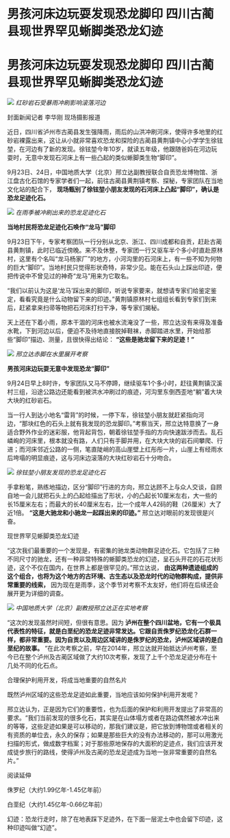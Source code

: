 # 男孩河床边玩耍发现恐龙脚印 四川古蔺县现世界罕见蜥脚类恐龙幻迹

# 男孩河床边玩耍发现恐龙脚印 四川古蔺县现世界罕见蜥脚类恐龙幻迹

![](https://inews.gtimg.com/om_bt/O1vLkZBsi1LGTz-M0ngWCTZOaG41FS50723S7T7HqeBSIAA/1000)
_红砂岩石受暴雨冲刷影响滚落河边_

封面新闻记者 李华刚 现场摄影报道

近日，四川省泸州市古蔺县发生强降雨，雨后的山洪冲刷河床，使得许多地里的红砂岩裸露出来，这让从小就非常喜欢恐龙和探险的古蔺县黄荆镇中心小学学生徐铉堃，在河边有了新的发现。徐铉堃今年10岁，就读五年级，他跟随爸妈在河边玩耍时，无意中发现石河床上有一些凸起的类似蜥脚类生物“脚印”。

9月23日、24日，中国地质大学（北京）邢立达副教授联合自贡恐龙博物馆、浙江盘古化石馆的专家学者们一起，前往古蔺县黄荆镇考察、探秘，专家团队在当地文化站的配合下，
**现场甄别了徐铉堃小朋友发现的石河床上凸起“脚印”，确认是恐龙足迹化石。**

![](https://inews.gtimg.com/om_bt/ORPoNSN6IogDBC6QmrOCIXrC2QbCJhQvwgU_HfYlHWK3QAA/1000)
_在雨季被冲刷出来的恐龙足迹化石_

**当地村民将恐龙足迹化石唤作“龙马”脚印**

9月23日下午，专家考察团队一行分别从北京、浙江、四川成都和自贡，赶赴古蔺县黄荆镇，此时已临近傍晚。来不及休整，专家团一行又驱车半个多小时直赴原林村，这里有个名叫“龙马杨家厂”的地方，小河沟里的石河床上，有一些不知为何物的巨大“脚印”。当地村民只觉得形状奇特，非常少见。能在石头山上踩出印迹，便把传说中不曾见过的神奇“龙马”用来为它取名。

“我们以前认为这是‘龙马’踩出来的脚印，听说专家要来，就想请专家们给鉴定鉴定，看看究竟是什么动物留下来的印迹。”黄荆镇原林村七组组长看到专家们到来后，赶紧拿来扫帚等物把石河床打扫干净，等专家们揭秘。

天上还在下着小雨，原本干涸的河床也被水流淹没了一些，邢立达没有来得及准备水靴，下到河边以后，便迫不及待地直接脱掉鞋袜，赤脚踏进水里，开始给那些“脚印”描边、测量，且很快得出结论：
**“这些是驰龙留下来的足迹！”**

![](https://inews.gtimg.com/om_bt/OccVZwVLMcHOyk3G5tNwy3MHJOo34J9kH-5lHeLXSt7xEAA/1000)
_邢立达赤脚在水里展开考察_

**男孩河床边玩耍无意中发现恐龙“脚印”**

9月24日早上8时许，专家团队又马不停蹄，继续驱车1个多小时，赶往黄荆镇汉溪村三组，沿途公路边还能看到被洪水冲刷过的痕迹，河沟里东倒西歪地“躺”着大块大块的红砂岩石。

当一行人到达小地名“雷背”的时候，一停下车，徐铉堃小朋友就赶紧指向河边，“那块红色的石头上就有我发现的恐龙脚印。”考察当天，邢立达特意换了一身适合野外作业的迷彩服，他背起背包，朝着徐铉堃手指的方向快速跋涉而去。乱石嶙峋的河床里，根本就没有路，人们只有手脚并用，在大块大块的岩石间攀爬、行进；而河床邻近公路的一侧，笔直陡峭的高山崖壁上红彤彤一片，山崖上有经雨水后垮塌的明显痕迹，这与河床边滚落的大块红砂岩石十分吻合。

![](https://inews.gtimg.com/om_bt/O5v6K4asvEpcK4E6mCPHdc3FsqW_xJ6ZmNUVR5HkNmodoAA/1000)
_徐铉堃小朋友发现的恐龙足迹化石_

手拿粉笔，熟练地描边，区分“脚印”行进的方向，邢立达顾不上与众人交谈，自顾自地一会儿就把石头上的凸起给描出了形状，小的凸起长10厘米左右，大一些的长15厘米左右；而最大的长40厘米左右，比一个成年人42码的鞋（26厘米）大了近1倍。
**“这是大驰龙和小驰龙一起踩出来的印迹。”** 邢立达对眼前的发现很是兴奋。

现世界罕见蜥脚类恐龙幻迹

“这次我们最重要的一个发现是，有密集的驰龙类动物群足迹化石。它包括了三种不同尺寸的驰龙，还有一种非常特殊的蜥脚类恐龙的幻迹，呈石头开花的石花状形迹，这个不仅在国内，在世界上都是很罕见的。”邢立达说，
**由这两种遗迹组成的这个组合，也将为这个地方的古环境、古生态以及恐龙时代的动物群构成，提供非常重要的线索，**
因为现在是雨季，这个季节对考察不太友好，他们将在后续还会展开更为详细的调查。

![](https://inews.gtimg.com/om_bt/ON03hKvNGc3ffky4ZZ68EOMGffL1-Vud8BOrgB11pDXioAA/1000)
_中国地质大学（北京）副教授邢立达正在实地考察_

“这次的发现虽然时间短，但很有意思。因为
**泸州在整个四川盆地，它有一个极具代表性的特征，就是白垩纪的恐龙足迹非常发达。它跟自贡侏罗纪恐龙化石群一样，都非常重要。因为自贡以及周边区域讲的是侏罗纪的恐龙，泸州区域讲的是白垩纪的故事。**
”在此次考察之前，早在2014年，邢立达就开始抵达泸州考察，至今已在整个泸州及古蔺区域做了大约10次考察，发现了上千个恐龙足迹分布在十几处不同的化石点。

合理保护利用开发，将成当地重要的自然名片

既然泸州区域的这些恐龙足迹如此重要，当地应该如何保护利用开发呢？

邢立达认为，正是因为它们的重要性，也为后面的保护和利用开发提出了非常高的要求。“我们当前发现的很多化石，其实是在山体塌方或者在路边偶然被水冲出来的等等，这些足迹如果是可以移动的，那我们建议是，把它放到博物馆或者相关的有资质的单位去，永久的保存；如果是那些巨大的没有办法移动的，那可以用激光扫描的形式，做成数字档案；对于那些原地保存的大面积的足迹点，我们应该开发成徒步旅行的路线，使得泸州及古蔺的恐龙足迹成为当地一张非常重要的自然名片。”

阅读延伸

侏罗纪（大约1.99亿年-1.45亿年前）

白垩纪（大约1.45亿年-0.66亿年前）

幻迹：恐龙行走时，除了在地表踩下足迹外，在下面一层泥土中也会留下印迹，这种印迹叫做“幻迹”。

